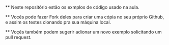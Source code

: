 ** Neste repositório estão os exmplos de código usado na aula.

** Vocês pode fazer Fork deles para criar uma cópia no seu próprio Github, e assim os testes clonando pra sua máquina local.

** Voçês também podem sugerir adionar um novo exemplo solicitando um pull request.
